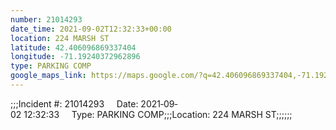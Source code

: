 ```yaml
---
number: 21014293
date_time: 2021-09-02T12:32:33+00:00
location: 224 MARSH ST
latitude: 42.406096869337404
longitude: -71.19240372962896
type: PARKING COMP
google_maps_link: https://maps.google.com/?q=42.406096869337404,-71.19240372962896
---
```


;;;Incident #: 21014293     Date: 2021‐09‐02 12:32:33     Type: PARKING COMP;;;Location: 224 MARSH ST;;;;;;
